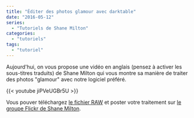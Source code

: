 ```yaml
---
title: "Éditer des photos glamour avec darktable"
date: "2016-05-12"
series:
  - "Tutoriels de Shane Milton"
categories: 
  - "tutoriels"
tags: 
  - "tutoriel"
---
```


Aujourd'hui, on vous propose une vidéo en anglais (pensez à activer les sous-titres traduits) de Shane Milton qui vous montre sa manière de traiter des photos "glamour" avec notre logiciel préféré.

{{< youtube jiPVeUGBr5U >}}

Vous pouver téléchargez [le fichier RAW](https://drive.google.com/folderview?id=0B3atVeZrKMBRMVUtdXROdW9Tenc&usp=sharing) et poster votre traitement sur [le groupe Flickr de Shane Milton](https://www.flickr.com/groups/2920229@N20/).
